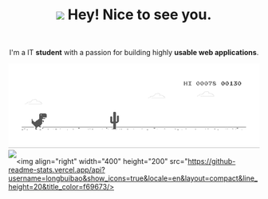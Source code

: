 

<div align="center">
<h1><img src="https://emojis.slackmojis.com/emojis/images/1531849430/4246/blob-sunglasses.gif?1531849430" width="30"/> Hey! Nice to see you.</h1>

<br>

<p> I'm a IT <strong>student</strong> with a passion for building highly <strong>usable web applications</strong>.</p>
<img src="https://raw.githubusercontent.com/longbuibao/longbuibao/main/dino.gif">
</div>

<img align="left" src="https://github-readme-stats.vercel.app/api/top-langs?username=longbuibao&show_icons=true&locale=en&layout=compact&line_height=20&title_color=f69673"/>

<img align="right" width="400" height="200" src="https://github-readme-stats.vercel.app/api?username=longbuibao&show_icons=true&locale=en&layout=compact&line_height=20&title_color=f69673/>


